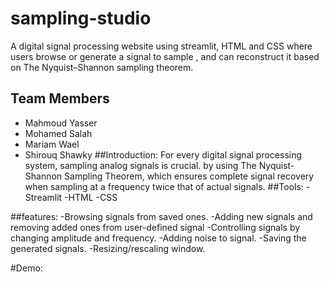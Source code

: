 # sampling-studio
A digital signal processing website using streamlit, HTML and CSS where users browse or generate a signal to sample , and can reconstruct it based on The Nyquist–Shannon sampling theorem.
## Team Members
  * Mahmoud Yasser
  * Mohamed Salah
  * Mariam Wael
  * Shirouq Shawky
##Introduction:
For every digital signal processing system, sampling analog signals is crucial. by using The Nyquist-Shannon Sampling Theorem, which ensures complete signal recovery when sampling at a frequency twice that of actual signals.
##Tools:
  -Streamlit
  -HTML
  -CSS

##features:
  -Browsing signals from saved ones.
  -Adding new signals and removing added ones from user-defined signal
  -Controlling signals by changing amplitude and frequency.
  -Adding noise to signal.
  -Saving the generated signals.
  -Resizing/rescaling window.


#Demo:



